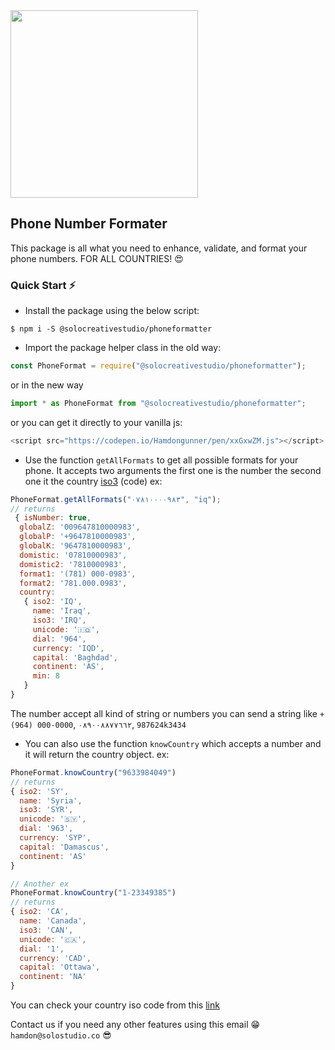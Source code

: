 <div style="text-align:start">
<img width="300px" src="https://i.ibb.co/6rg1TMj/Screen-Shot-2020-02-05-at-9-46-52-PM.png" />
</div>

## Phone Number Formater

This package is all what you need to enhance, validate, and format your phone numbers. FOR ALL COUNTRIES! 😍

### Quick Start ⚡️

- Install the package using the below script:

```
$ npm i -S @solocreativestudio/phoneformatter
```

- Import the package helper class in the old way:

```javascript
const PhoneFormat = require("@solocreativestudio/phoneformatter");
```

or in the new way

```javascript
import * as PhoneFormat from "@solocreativestudio/phoneformatter";
```

or you can get it directly to your vanilla js:

```javascript
<script src="https://codepen.io/Hamdongunner/pen/xxGxwZM.js"></script>
```

- Use the function `getAllFormats` to get all possible formats for your phone. It accepts two arguments the first one is the number the second one it the country [iso3](https://github.com/solocreativestudio/phoneformatter/blob/master/countries.js) (code)
  ex:

```javascript
PhoneFormat.getAllFormats("٠٧٨١٠٠٠٠٩٨٣", "iq");
// returns
 { isNumber: true,
  globalZ: '009647810000983',
  globalP: '+9647810000983',
  globalK: '9647810000983',
  domistic: '07810000983',
  domistic2: '7810000983',
  format1: '(781) 000-0983',
  format2: '781.000.0983',
  country:
   { iso2: 'IQ',
     name: 'Iraq',
     iso3: 'IRQ',
     unicode: '🇮🇶',
     dial: '964',
     currency: 'IQD',
     capital: 'Baghdad',
     continent: 'AS',
     min: 8
   }
}
```

The number accept all kind of string or numbers you can send a string like `+(964) 000-0000`, `٠٨٩٠٠٨٨٧٧٦٦٢`, `987624k3434`

- You can also use the function `knowCountry` which accepts a number and it will return the country object. ex:

```javascript
PhoneFormat.knowCountry("9633984049")
// returns
{ iso2: 'SY',
  name: 'Syria',
  iso3: 'SYR',
  unicode: '🇸🇾',
  dial: '963',
  currency: 'SYP',
  capital: 'Damascus',
  continent: 'AS'
}

// Another ex
PhoneFormat.knowCountry("1-23349385")
// returns
{ iso2: 'CA',
  name: 'Canada',
  iso3: 'CAN',
  unicode: '🇨🇦',
  dial: '1',
  currency: 'CAD',
  capital: 'Ottawa',
  continent: 'NA'
}
```

You can check your country iso code from this [link](https://github.com/solocreativestudio/phoneformatter/blob/master/countries.js)

Contact us if you need any other features using this email 😁
`hamdon@solostudio.co` 😎
